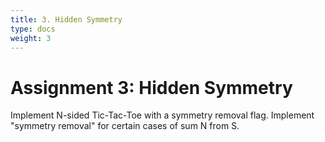 ```yaml
---
title: 3. Hidden Symmetry
type: docs
weight: 3
---
```


# Assignment 3: Hidden Symmetry

Implement N-sided Tic-Tac-Toe with a symmetry removal flag. Implement "symmetry removal" for certain cases of sum N from S.
